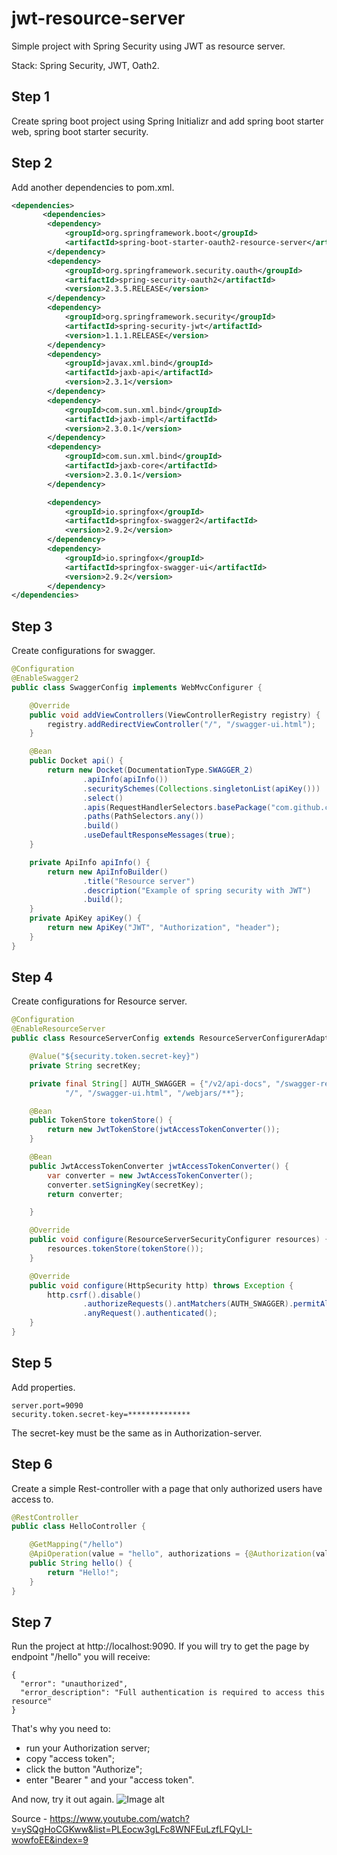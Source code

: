 # jwt-resource-server
Simple project with Spring Security using JWT as resource server.

Stack: Spring Security, JWT, Oath2.

## Step 1
Create spring boot project using Spring Initializr and add spring boot starter web, spring boot starter security.

## Step 2
Add another dependencies to pom.xml.
```xml
<dependencies>
       <dependencies>
        <dependency>
            <groupId>org.springframework.boot</groupId>
            <artifactId>spring-boot-starter-oauth2-resource-server</artifactId>
        </dependency>
        <dependency>
            <groupId>org.springframework.security.oauth</groupId>
            <artifactId>spring-security-oauth2</artifactId>
            <version>2.3.5.RELEASE</version>
        </dependency>
        <dependency>
            <groupId>org.springframework.security</groupId>
            <artifactId>spring-security-jwt</artifactId>
            <version>1.1.1.RELEASE</version>
        </dependency>
        <dependency>
            <groupId>javax.xml.bind</groupId>
            <artifactId>jaxb-api</artifactId>
            <version>2.3.1</version>
        </dependency>
        <dependency>
            <groupId>com.sun.xml.bind</groupId>
            <artifactId>jaxb-impl</artifactId>
            <version>2.3.0.1</version>
        </dependency>
        <dependency>
            <groupId>com.sun.xml.bind</groupId>
            <artifactId>jaxb-core</artifactId>
            <version>2.3.0.1</version>
        </dependency>

        <dependency>
            <groupId>io.springfox</groupId>
            <artifactId>springfox-swagger2</artifactId>
            <version>2.9.2</version>
        </dependency>
        <dependency>
            <groupId>io.springfox</groupId>
            <artifactId>springfox-swagger-ui</artifactId>
            <version>2.9.2</version>
        </dependency>
</dependencies>
```

## Step 3
Create configurations for swagger.
```java
@Configuration
@EnableSwagger2
public class SwaggerConfig implements WebMvcConfigurer {

    @Override
    public void addViewControllers(ViewControllerRegistry registry) {
        registry.addRedirectViewController("/", "/swagger-ui.html");
    }

    @Bean
    public Docket api() {
        return new Docket(DocumentationType.SWAGGER_2)
                .apiInfo(apiInfo())
                .securitySchemes(Collections.singletonList(apiKey()))
                .select()
                .apis(RequestHandlerSelectors.basePackage("com.github.camelya58.jwtresourceserver.controller"))
                .paths(PathSelectors.any())
                .build()
                .useDefaultResponseMessages(true);
    }

    private ApiInfo apiInfo() {
        return new ApiInfoBuilder()
                .title("Resource server")
                .description("Example of spring security with JWT")
                .build();
    }
    private ApiKey apiKey() {
        return new ApiKey("JWT", "Authorization", "header");
    }
}
```

## Step 4
Create configurations for Resource server.
```java
@Configuration
@EnableResourceServer
public class ResourceServerConfig extends ResourceServerConfigurerAdapter {

    @Value("${security.token.secret-key}")
    private String secretKey;

    private final String[] AUTH_SWAGGER = {"/v2/api-docs", "/swagger-resources/**",
            "/", "/swagger-ui.html", "/webjars/**"};

    @Bean
    public TokenStore tokenStore() {
        return new JwtTokenStore(jwtAccessTokenConverter());
    }

    @Bean
    public JwtAccessTokenConverter jwtAccessTokenConverter() {
        var converter = new JwtAccessTokenConverter();
        converter.setSigningKey(secretKey);
        return converter;

    }

    @Override
    public void configure(ResourceServerSecurityConfigurer resources) {
        resources.tokenStore(tokenStore());
    }

    @Override
    public void configure(HttpSecurity http) throws Exception {
        http.csrf().disable()
                .authorizeRequests().antMatchers(AUTH_SWAGGER).permitAll()
                .anyRequest().authenticated();
    }
}
```

## Step 5
Add properties.
```properties
server.port=9090
security.token.secret-key=**************
```
The secret-key must be the same as in Authorization-server.

## Step 6
Create a simple Rest-controller with a page that only authorized users have access to.
```java
@RestController
public class HelloController {

    @GetMapping("/hello")
    @ApiOperation(value = "hello", authorizations = {@Authorization(value = "JWT")})
    public String hello() {
        return "Hello!";
    }
}
```
## Step 7
Run the project at http://localhost:9090.
If you will try to get the page by endpoint "/hello" you will receive:
```
{
  "error": "unauthorized",
  "error_description": "Full authentication is required to access this resource"
}
```
That's why you need to:
- run your Authorization server;
- copy "access token";
- click the button "Authorize";
- enter "Bearer " and your "access token".

And now, try it out again.
![Image alt](https://i.ibb.co/rb5JWtP/Swagger3.png)

Source - https://www.youtube.com/watch?v=ySQgHoCGKww&list=PLEocw3gLFc8WNFEuLzfLFQyLI-wowfoEE&index=9
